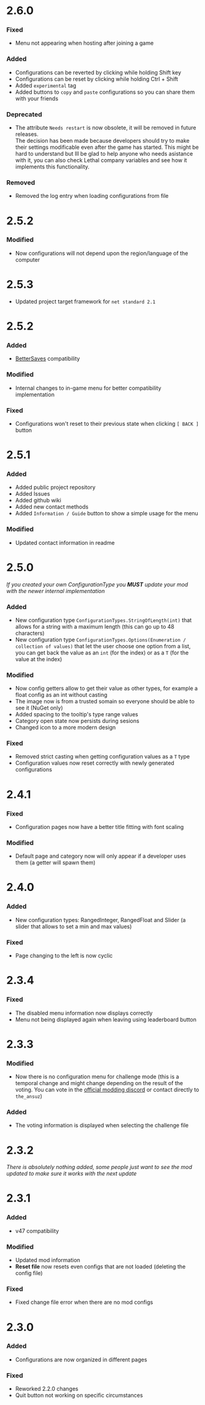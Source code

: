 # 2.6.0

### Fixed

-   Menu not appearing when hosting after joining a game

### Added

-   Configurations can be reverted by clicking while holding Shift key
-   Configurations can be reset by clicking while holding Ctrl + Shift
-   Added `experimental` tag
-   Added buttons to `copy` and `paste` configurations so you can share them with your friends

### Deprecated

-   The attribute `Needs restart` is now obsolete, it will be removed in future releases.  
    The decision has been made because developers should try to make their settings modificable even after the game has started. This might be hard to understand but Ill be glad to help anyone who needs asistance with it, you can also check Lethal company variables and see how it implements this functionality.

### Removed

-   Removed the log entry when loading configurations from file

# 2.5.2

### Modified

-   Now configurations will not depend upon the region/language of the computer

# 2.5.3

-   Updated project target framework for `net standard 2.1`

# 2.5.2

### Added

-   [BetterSaves](https://thunderstore.io/c/lethal-company/p/Pooble/LCBetterSaves/) compatibility

### Modified

-   Internal changes to in-game menu for better compatibility implementation

### Fixed

-   Configurations won't reset to their previous state when clicking `[ BACK ]` button

# 2.5.1

### Added

-   Added public project repository
-   Added Issues
-   Added github wiki
-   Added new contact methods
-   Added `Information / Guide` button to show a simple usage for the menu

### Modified

-   Updated contact information in readme

# 2.5.0

_If you created your own ConfigurationType you **MUST** update your mod with the newer internal implementation_

### Added

-   New configuration type `ConfigurationTypes.StringOfLength(int)` that allows for a string with a maximum length (this can go up to 48 characters)
-   New configuration type `ConfigurationTypes.Options(Enumeration / collection of values)` that let the user choose one option from a list, you can get back the value as an `int` (for the index) or as a `T` (for the value at the index)

### Modified

-   Now config getters allow to get their value as other types, for example a float config as an int without casting
-   The image now is from a trusted somain so everyone should be able to see it (NuGet only)
-   Added spacing to the tooltip's type range values
-   Category open state now persists during sesions
-   Changed icon to a more modern design

### Fixed

-   Removed strict casting when getting configuration values as a `T` type
-   Configuration values now reset correctly with newly generated configurations

# 2.4.1

### Fixed

-   Configuration pages now have a better title fitting with font scaling

### Modified

-   Default page and category now will only appear if a developer uses them (a getter will spawn them)

# 2.4.0

### Added

-   New configuration types: RangedInteger, RangedFloat and Slider (a slider that allows to set a min and max values)

### Fixed

-   Page changing to the left is now cyclic

# 2.3.4

### Fixed

-   The disabled menu information now displays correctly
-   Menu not being displayed again when leaving using leaderboard button

# 2.3.3

### Modified

-   Now there is no configuration menu for challenge mode (this is a temporal change and might change depending on the result of the voting. You can vote in the [official modding discord](https://discord.gg/lcmod) or contact directly to `the_ansuz`)

### Added

-   The voting information is displayed when selecting the challenge file

# 2.3.2

_There is absolutely nothing added, some people just want to see the mod updated to make sure it works with the next update_

# 2.3.1

### Added

-   v47 compatibility

### Modified

-   Updated mod information
-   **Reset file** now resets even configs that are not loaded (deleting the config file)

### Fixed

-   Fixed change file error when there are no mod configs

# 2.3.0

### Added

-   Configurations are now organized in different pages

### Fixed

-   Reworked 2.2.0 changes
-   Quit button not working on specific circumstances
